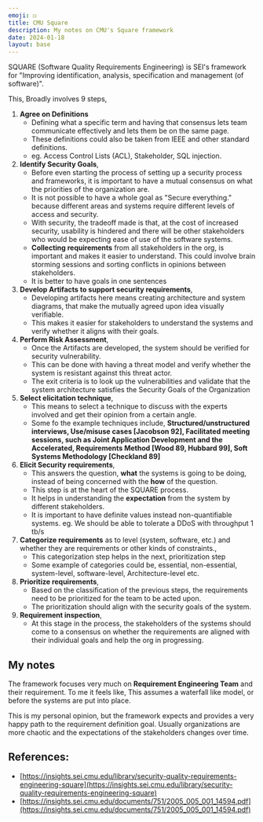 ```yaml
---
emoji: ◻️
title: CMU Square
description: My notes on CMU's Square framework
date: 2024-01-18
layout: base
---
```


SQUARE (Software Quality Requirements Engineering) is SEI's framework for "Improving identification, analysis, specification and management (of software)".

This, Broadly involves 9 steps,

1. __Agree on Definitions__
   - Defining what a specific term and having that consensus lets team communicate effectively and lets them be on the same page.
   - These definitions could also be taken from IEEE and other standard definitions.
   - eg. Access Control Lists (ACL), Stakeholder, SQL injection.
2. __Identify Security Goals__, 
   - Before even starting the process of setting up a security process and frameworks, it is important to have a mutual consensus on what the priorities of the organization are.
   - It is not possible to have a whole goal as "Secure everything." because different areas and systems require different levels of access and security.
   - With security, the tradeoff made is that, at the cost of increased security, usability is hindered and there will be other stakeholders who would be expecting ease of use of the software systems.
   - __Collecting requirements__ from all stakeholders in the org, is important and makes it easier to understand. This could involve brain storming sessions and sorting conflicts in opinions between stakeholders.
   - It is better to have goals in one sentences
3. __Develop Artifacts to support security requirements__,  
   - Developing artifacts here means creating architecture and system diagrams, that make the mutually agreed upon idea visually verifiable.
   - This makes it easier for stakeholders to understand the systems and verify whether it aligns with their goals.
4. __Perform Risk Assessment__,
   - Once the Artifacts are developed, the system should be verified for security vulnerability.
   - This can be done with having a threat model and verify whether the system is resistant against this threat actor.
   - The exit criteria is to look up the vulnerabilities and validate that the system architecture satisfies the Security Goals of the Organization
5. __Select elicitation technique__,  
   - This means to select a technique to discuss with the experts involved and get their opinion from a certain angle. 
   - Some fo the example techniques include, **Structured/unstructured interviews, Use/misuse cases \[Jacobson 92\], Facilitated meeting sessions, such as Joint Application Development and the Accelerated, Requirements Method \[Wood 89, Hubbard 99\], Soft Systems Methodology \[Checkland 89\]**
6. __Elicit Security requirements__, 
   - This answers the question, **what** the systems is going to be doing, instead of being concerned with the **how** of the question.
   - This step is at the heart of the SQUARE process.
   - It helps in understanding the __expectation__ from the system by different stakeholders.
   - It is important to have definite values instead non-quantifiable systems. eg. We should be able to tolerate a DDoS with throughput 1 tb/s 
7. __Categorize requirements__ as to level (system, software, etc.) and whether they are requirements or other kinds of constraints., 
   - This categorization step helps in the next, prioritization step
   - Some example of categories could be, essential, non-essential, system-level, software-level, Architecture-level etc.
8. __Prioritize requirements__, 
   - Based on the classification of the previous steps, the requirements need to be prioritized for the team to be acted upon.
   - The prioritization should align with the security goals of the system.
9. __Requirement inspection__,
   - At this stage in the process, the stakeholders of the systems should come to a consensus on whether the requirements are aligned with their individual goals and help the org in progressing.

## My notes
The framework focuses very much on __Requirement Engineering Team__ and their requirement. To me it feels like, This assumes a waterfall like model, or before the systems are put into place.

This is my personal opinion, but the framework expects and provides a very happy path to the requirement definition goal. Usually organizations are more chaotic and the expectations of the stakeholders changes over time. 

## References:
- [https://insights.sei.cmu.edu/library/security-quality-requirements-engineering-square](https://insights.sei.cmu.edu/library/security-quality-requirements-engineering-square)
- [https://insights.sei.cmu.edu/documents/751/2005_005_001_14594.pdf](https://insights.sei.cmu.edu/documents/751/2005_005_001_14594.pdf)